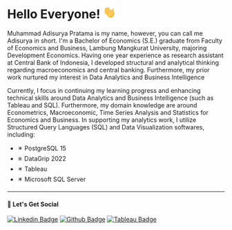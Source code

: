 # Hello Everyone! <img src="https://raw.githubusercontent.com/ptyadana/ptyadana/master/wave.gif" width="30px">

Muhammad Adisurya Pratama is my name, however, you can call me Adisurya in short. I'm a Bachelor of Economics (S.E.) graduate from Faculty of Economics and Business, Lambung Mangkurat University, majoring Development Economics. Having one year experience as research assistant at Central Bank of Indonesia, I developed structural and analytical thinking regarding macroeconomics and central banking. Furthermore, my prior work nurtured my interest in Data Analytics and Business Intelligence


Currently, I focus in continuing my learning progress and enhancing technical skills around Data Analytics and Business Intelligence (such as Tableau and SQL). Furthermore, my domain knowledge are around Econometrics, Macroeconomic, Time Series Analysis and Statistics for Economics and Business. In supporting my analytics work, I utilize Structured Query Languages (SQL) and Data Visualization softwares, including:
- ✴️ PostgreSQL 15
- ✳️ DataGrip 2022
- ✴️ Tableau
- ✴️ Microsoft SQL Server

----

#### 📮 Let's Get Social

[![Linkedin Badge](https://img.shields.io/badge/-LinkedIn-blue?style=flat-square&logo=Linkedin&logoColor=white&link=https://www.linkedin.com/in/madisuryapr)](https://www.linkedin.com/in/madisuryapr/)
[![Github Badge](http://img.shields.io/badge/-Github-black?style=flat-square&logo=github&link=https://github.com/madisuryapr/)](https://github.com/madisuryapr)
[![Tableau Badge](http://img.shields.io/badge/-Tableau-orange?style=flat-square&logo=tableau&logoColor=white&link=https://public.tableau.com/profile/madisuryapr#!/)](https://public.tableau.com/app/profile/madisuryapr#!/)
